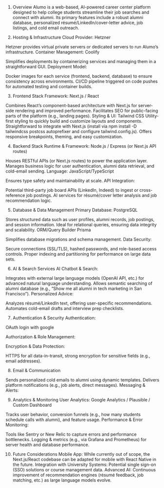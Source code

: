 1. Overview
   Alumo is a web-based, AI-powered career center platform designed to help college students streamline their job searches and connect with alumni. Its primary features include a robust alumni database, personalized résumé/LinkedIn/cover-letter advice, job listings, and cold email outreach.

2. Hosting & Infrastructure
   Cloud Provider: Hetzner

Hetzner provides virtual private servers or dedicated servers to run Alumo’s infrastructure.
Container Management: Coolify

Simplifies deployments by containerizing services and managing them in a straightforward GUI.
Deployment Model:

Docker images for each service (frontend, backend, database) to ensure consistency across environments.
CI/CD pipeline triggered on code pushes for automated testing and container builds.

3. Frontend Stack
   Framework: Next.js / React

Combines React’s component-based architecture with Next.js for server-side rendering and improved performance.
Facilitates SEO for public-facing parts of the platform (e.g., landing pages).
Styling & UI: Tailwind CSS
Utility-first styling to quickly build and customize layouts and components.
Straightforward to integrate with Next.js (install via npm install -D tailwindcss postcss autoprefixer and configure tailwind.config.js).
Offers responsive breakpoints, theming, and easy customization.

4.  Backend Stack
    Runtime & Framework: Node.js / Express (or Next.js API routes)

Houses RESTful APIs (or Next.js routes) to power the application layer.
Manages business logic for user authentication, alumni data retrieval, and cold-email sending.
Language: JavaScript/TypeScript

Ensures type safety and maintainability at scale.
API Integration:

Potential third-party job board APIs (LinkedIn, Indeed) to ingest or cross-reference job postings.
AI services for résumé/cover letter analysis and job recommendation logic.

5.  Database & Data Management
    Primary Database: PostgreSQL

Stores structured data such as user profiles, alumni records, job postings, and session information.
Ideal for relational queries, ensuring data integrity and scalability.
ORM/Query Builder Prisma

Simplifies database migrations and schema management.
Data Security:

Secure connections (SSL/TLS), hashed passwords, and role-based access controls.
Proper indexing and partitioning for performance on large data sets.

6. AI & Search Services
   AI Chatbot & Search:

Integrates with external large language models (OpenAI API, etc.) for advanced natural language understanding.
Allows semantic searching of alumni database (e.g., “Show me all alumni in tech marketing in San Francisco”).
Personalized Advice:

Analyzes résumé/LinkedIn text, offering user-specific recommendations.
Automates cold-email drafts and interview prep checklists.

7.  Authentication & Security
    Authentication:

OAuth login with google

Authorization & Role Management:

Encryption & Data Protection:

HTTPS for all data-in-transit, strong encryption for sensitive fields (e.g., email addresses).

8. Email & Communication

Sends personalized cold emails to alumni using dynamic templates.
Delivers platform notifications (e.g., job alerts, direct messages).
Messaging & Alerts:

9.  Analytics & Monitoring
    User Analytics: Google Analytics / Plausible / Custom Dashboard

Tracks user behavior, conversion funnels (e.g., how many students schedule calls with alumni), and feature usage.
Performance & Error Monitoring:

Tools like Sentry or New Relic to capture errors and performance bottlenecks.
Logging & metrics (e.g., via Grafana and Prometheus) for server health and database performance.

10. Future Considerations
    Mobile App: While currently out of scope, the Next.js/React codebase can be adapted for mobile with React Native in the future.
    Integration with University Systems: Potential single sign-on (SSO) solutions or course management data.
    Advanced AI: Continuous improvement of recommendation engines (résumé feedback, job matching, etc.) as large language models evolve.
